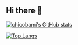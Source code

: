 ## Hi there 👋

<!--
**chicobami/chicobami** is a ✨ _special_ ✨ repository because its `README.md` (this file) appears on your GitHub profile.

Here are some ideas to get you started:

- 🔭 I’m currently working on ...
- 🌱 I’m currently learning ...
- 👯 I’m looking to collaborate on ...
- 🤔 I’m looking for help with ...
- 💬 Ask me about ...
- 📫 How to reach me: ...
- 😄 Pronouns: ...
- ⚡ Fun fact: ...
-->

[![chicobami's GitHub stats](https://github-readme-stats.vercel.app/api?username=chicobami&theme=vue-dark&show_icons=true)](https://github.com/chicobami/github-readme-stats)

[![Top Langs](https://github-readme-stats.vercel.app/api/top-langs/?username=chicobami&theme=vue-dark&show_icons=true&layout=compact)](https://github.com/chicobami/github-readme-stats)
